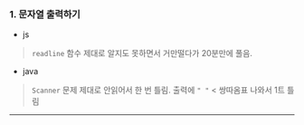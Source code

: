 ### 1. 문자열 출력하기
- js
> `readline` 함수 제대로 알지도 못하면서 거만떨다가 20분만에 풀음.

- java
> `Scanner` 문제 제대로 안읽어서 한 번 틀림. 출력에 `" "` < 쌍따옴표 나와서 1트 틀림


---

